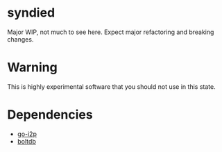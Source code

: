 # syndied
Major WIP, not much to see here.  Expect major refactoring and breaking changes.

# Warning
This is highly experimental software that you should not use in this state.

# Dependencies
* [go-i2p](https://github.com/hkparker/go-i2p/lib/common/base64)
* [boltdb](https://github.com/boltdb/bolt)